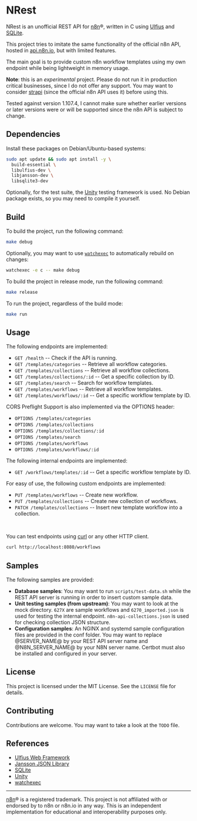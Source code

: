 # NRest

NRest is an unofficial REST API for [n8n](https://n8n.io)®, written in C using [Ulfius](https://babelouest.github.io/ulfius) and [SQLite](https://sqlite.org).

This project tries to imitate the same functionality of the official n8n API, hosted in [api.n8n.io](https://api.n8n.io), but with limited features.

The main goal is to provide custom n8n workflow templates using my own endpoint while being lightweight in memory usage.

**Note**: this is an *experimental* project. Please do not run it in production critical businesses, since I do not offer any support. You may want to consider [strapi](https://strapi.io) (since the official n8n API uses it) before using this.

Tested against version 1.107.4, I cannot make sure whether earlier versions or later versions were or will be supported since the n8n API is subject to change.

## Dependencies

Install these packages on Debian/Ubuntu-based systems:

```sh
sudo apt update && sudo apt install -y \
  build-essential \
  libulfius-dev \
  libjansson-dev \
  libsqlite3-dev
```

Optionally, for the test suite, the [Unity](https://github.com/ThrowTheSwitch/Unity) testing framework is used. No Debian package exists, so you may need to compile it yourself.

## Build

To build the project, run the following command:

```sh
make debug
```

Optionally, you may want to use [`watchexec`](https://github.com/watchexec/watchexec) to automatically rebuild on changes:

```sh
watchexec -e c -- make debug
```

To build the project in release mode, run the following command:

```sh
make release
```

To run the project, regardless of the build mode:

```sh
make run
```

## Usage

The following endpoints are implemented:
* `GET /health` -- Check if the API is running.
* `GET /templates/categories` -- Retrieve all workflow categories.
* `GET /templates/collections` -- Retrieve all workflow collections.
* `GET /templates/collections/:id` -- Get a specific collection by ID.
* `GET /templates/search` -- Search for workflow templates.
* `GET /templates/workflows` -- Retrieve all workflow templates.
* `GET /templates/workflows/:id` -- Get a specific workflow template by ID.

CORS Preflight Support is also implemented via the OPTIONS header:
* `OPTIONS /templates/categories`
* `OPTIONS /templates/collections`
* `OPTIONS /templates/collections/:id`
* `OPTIONS /templates/search`
* `OPTIONS /templates/workflows`
* `OPTIONS /templates/workflows/:id`
  
The following internal endpoints are implemented:
* `GET /workflows/templates/:id` -- Get a specific workflow template by ID.

For easy of use, the following custom endpoints are implemented:
* `PUT /templates/workflows` -- Create new workflow.
* `PUT /templates/collections` -- Create new collection of workflows.
* `PATCH /templates/collections` -- Insert new template workflow into a collection.

<br>

You can test endpoints using [curl](https://curl.se) or any other HTTP client.

```sh
curl http://localhost:8080/workflows
```

## Samples
The following samples are provided:
* **Database samples**: You may want to run `scripts/test-data.sh` while the REST API server is running in order to insert custom sample data.
* **Unit testing samples (from upstream)**: You may want to look at the mock directory. `627X` are sample workflows and `6270_imported.json` is used for testing the internal endpoint. `n8n-api-collections.json` is used for checking collection JSON structure.
* **Configuration samples**: An NGINX and systemd sample configuration files are provided in the conf folder. You may want to replace @SERVER_NAME@ by your REST API server name and @N8N_SERVER_NAME@ by your N8N server name. Certbot must also be installed and configured in your server.

## License

This project is licensed under the MIT License. See the `LICENSE` file for details.

## Contributing

Contributions are welcome. You may want to take a look at the `TODO` file.

## References

* [Ulfius Web Framework](https://babelouest.github.io/ulfius)
* [Jansson JSON Library](https://github.com/akheron/jansson)
* [SQLite](https://sqlite.org)
* [Unity](https://github.com/ThrowTheSwitch/Unity)
* [watchexec](https://github.com/watchexec/watchexec)

---

[n8n](https://n8n.io)® is a registered trademark. This project is not affiliated with or endorsed by to n8n or n8n.io in any way. This is an independent implementation for educational and interoperability purposes only.
